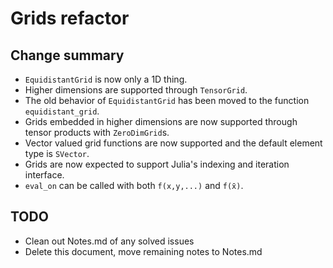 # Grids refactor

## Change summary
* `EquidistantGrid` is now only a 1D thing.
* Higher dimensions are supported through `TensorGrid`.
* The old behavior of `EquidistantGrid` has been moved to the function `equidistant_grid`.
* Grids embedded in higher dimensions are now supported through tensor products with `ZeroDimGrid`s.
* Vector valued grid functions are now supported and the default element type is `SVector`.
* Grids are now expected to support Julia's indexing and iteration interface.
* `eval_on` can be called with both `f(x,y,...)` and `f(x̄)`.

## TODO
* Clean out Notes.md of any solved issues
* Delete this document, move remaining notes to Notes.md
